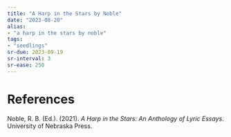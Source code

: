 ```yaml
---
title: "A Harp in the Stars by Noble"
date: "2023-08-20"
alias:
- "a harp in the stars by noble"
tags:
- "seedlings"
sr-due: 2023-09-19
sr-interval: 3
sr-ease: 250
---
```




# References

Noble, R. B. (Ed.). (2021). _A Harp in the Stars: An Anthology of Lyric Essays_. University of Nebraska Press.